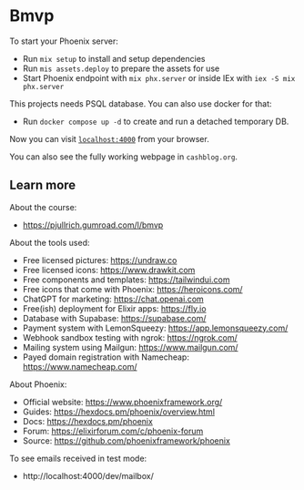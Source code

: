 # Bmvp

To start your Phoenix server:

  * Run `mix setup` to install and setup dependencies
  * Run `mis assets.deploy` to prepare the assets for use
  * Start Phoenix endpoint with `mix phx.server` or inside IEx with `iex -S mix phx.server`

This projects needs PSQL database. You can also use docker for that:

  * Run `docker compose up -d` to create and run a detached temporary DB.

Now you can visit [`localhost:4000`](http://localhost:4000) from your browser.

You can also see the fully working webpage in `cashblog.org`.

## Learn more

About the course: 

  * https://pjullrich.gumroad.com/l/bmvp

About the tools used:

  * Free licensed pictures: https://undraw.co 
  * Free licensed icons: https://www.drawkit.com
  * Free components and templates: https://tailwindui.com
  * Free icons that come with Phoenix: https://heroicons.com/
  * ChatGPT for marketing: https://chat.openai.com
  * Free(ish) deployment for Elixir apps: https://fly.io
  * Database with Supabase: https://supabase.com/
  * Payment system with LemonSqueezy: https://app.lemonsqueezy.com/
  * Webhook sandbox testing with ngrok: https://ngrok.com/
  * Mailing system using Mailgun: https://www.mailgun.com/
  * Payed domain registration with Namecheap: https://www.namecheap.com/

About Phoenix:

  * Official website: https://www.phoenixframework.org/
  * Guides: https://hexdocs.pm/phoenix/overview.html
  * Docs: https://hexdocs.pm/phoenix
  * Forum: https://elixirforum.com/c/phoenix-forum
  * Source: https://github.com/phoenixframework/phoenix

To see emails received in test mode:

  * http://localhost:4000/dev/mailbox/